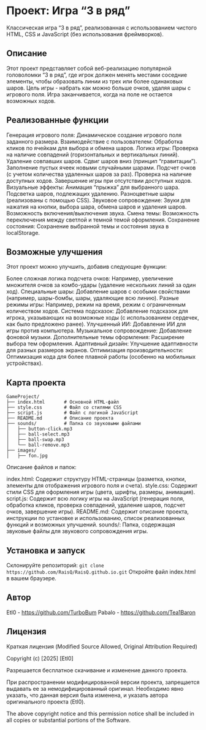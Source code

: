 # Проект: Игра “3 в ряд”

Классическая игра “3 в ряд”, реализованная с использованием чистого HTML, CSS и JavaScript (без использования фреймворков).

## Описание

Этот проект представляет собой веб-реализацию популярной головоломки “3 в ряд”, где игрок должен менять местами соседние элементы, чтобы образовать линии из трех или более одинаковых шаров. Цель игры - набрать как можно больше очков, удаляя шары с игрового поля. Игра заканчивается, когда на поле не остается возможных ходов.

## Реализованные функции

Генерация игрового поля: Динамическое создание игрового поля заданного размера.
Взаимодействие с пользователем: Обработка кликов по ячейкам для выбора и обмена шаров.
Логика игры:
Проверка на наличие совпадений (горизонтальных и вертикальных линий).
Удаление совпавших шаров.
Сдвиг шаров вниз (принцип “гравитации”).
Заполнение пустых ячеек новыми случайными шарами.
Подсчет очков (с учетом количества удаленных шаров за раз).
Проверка на наличие доступных ходов.
Завершение игры при отсутствии доступных ходов.
Визуальные эффекты:
Анимация “прыжка” для выбранного шара.
Подсветка шаров, подлежащих удалению.
Разноцветные шары (реализованы с помощью CSS).
Звуковое сопровождение:
Звуки для нажатия на кнопки, выбора шара, обмена шаров и удаления шаров.
Возможность включения/выключения звука.
Смена темы: Возможность переключения между светлой и темной темой оформления.
Сохранение состояния: Сохранение выбранной темы и состояния звука в localStorage.
## Возможные улучшения

Этот проект можно улучшить, добавив следующие функции:

Более сложная логика подсчета очков: Например, увеличение множителя очков за комбо-удары (удаление нескольких линий за один ход).
Специальные шары: Добавление шаров с особыми свойствами (например, шары-бомбы, шары, удаляющие всю линию).
Разные режимы игры: Например, режим на время, режим с ограниченным количеством ходов.
Система подсказок: Добавление подсказок для игрока, указывающих на возможные ходы (с использованием сердечек, как было предложено ранее).
Улучшенный ИИ: Добавление ИИ для игры против компьютера.
Музыкальное сопровождение: Добавление фоновой музыки.
Дополнительные темы оформления: Расширение выбора тем оформления.
Адаптивный дизайн: Улучшение адаптивности для разных размеров экранов.
Оптимизация производительности: Оптимизация кода для более плавной работы (особенно на мобильных устройствах).
## Карта проекта

```
GameProject/
├── index.html       # Основной HTML-файл
├── style.css        # Файл со стилями CSS
├── script.js        # Файл с логикой JavaScript
├── README.md        # Описание проекта
├── sounds/          # Папка со звуковыми файлами
│   ├── button-click.mp3
│   ├── ball-select.mp3
│   ├── ball-swap.mp3
│   └── ball-remove.mp3
├── images/ 
│   ├── fon.jpg
```

Описание файлов и папок:

index.html: Содержит структуру HTML-страницы (разметка, кнопки, элементы для отображения игрового поля и счета).
style.css: Содержит стили CSS для оформления игры (цвета, шрифты, размеры, анимация).
script.js: Содержит всю логику игры на JavaScript (генерация поля, обработка кликов, проверка совпадений, удаление шаров, подсчет очков, завершение игры).
README.md: Содержит описание проекта, инструкции по установке и использованию, список реализованных функций и возможных улучшений.
sounds/: Папка, содержащая звуковые файлы для звукового сопровождения игры.
## Установка и запуск

Склонируйте репозиторий: `git clone https://github.com/RaisQ/RaisQ.github.io.git`
Откройте файл index.html в вашем браузере.
## Автор

Etl0 - https://github.com/TurboBum
Pabalo - https://github.com/Tea1Baron

## Лицензия

Краткая лицензия (Modified Source Allowed, Original Attribution Required)

Copyright (c) [2025] [Etl0]

Разрешается бесплатное скачивание и изменение данного проекта.

При распространении модифицированной версии проекта, запрещается выдавать ее за немодифицированный оригинал. Необходимо явно указать, что данная версия была изменена, и указать автора оригинального проекта (Etl0).

The above copyright notice and this permission notice shall be included in all copies or substantial portions of the Software.

